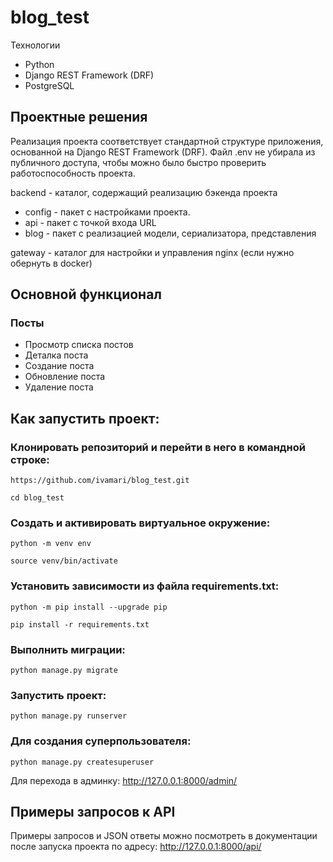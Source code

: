 # blog_test

Технологии
* Python
* Django REST Framework (DRF)
* PostgreSQL

## Проектные решения
Реализация проекта соответствует стандартной структуре приложения, основанной на Django REST Framework (DRF). 
Файл .env не убирала из публичного доступа, чтобы можно было быстро проверить работоспособность проекта.

backend - каталог, содержащий реализацию бэкенда проекта
* config - пакет с настройками проекта.
* api - пакет с точкой входа URL
* blog - пакет с реализацией модели, сериализатора, представления

gateway - каталог для настройки и управления nginx (если нужно обернуть в docker)

## Основной функционал
### Посты
* Просмотр списка постов
* Деталка поста
* Создание поста
* Обновление поста
* Удаление поста

## Как запустить проект:

### Клонировать репозиторий и перейти в него в командной строке:

`https://github.com/ivamari/blog_test.git`

`cd blog_test`

### Cоздать и активировать виртуальное окружение:

`python -m venv env`

`source venv/bin/activate`

### Установить зависимости из файла requirements.txt:

`python -m pip install --upgrade pip`

`pip install -r requirements.txt`

### Выполнить миграции:

`python manage.py migrate`

### Запустить проект:

`python manage.py runserver`

### Для создания суперпользователя:

`python manage.py createsuperuser`

Для перехода в админку: http://127.0.0.1:8000/admin/

## Примеры запросов к API
Примеры запросов и JSON ответы можно посмотреть в документации после запуска проекта по адресу: http://127.0.0.1:8000/api/
